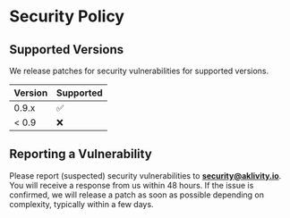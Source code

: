 # Security Policy

## Supported Versions

We release patches for security vulnerabilities for supported versions.

| Version | Supported          |
| ------- | ------------------ |
| 0.9.x   | :white_check_mark: |
| < 0.9   | :x:                |

## Reporting a Vulnerability

Please report (suspected) security vulnerabilities to
**[security@aklivity.io](mailto:security@aklivity.io)**. You will receive a response from
us within 48 hours. If the issue is confirmed, we will release a patch as soon
as possible depending on complexity, typically within a few days.
